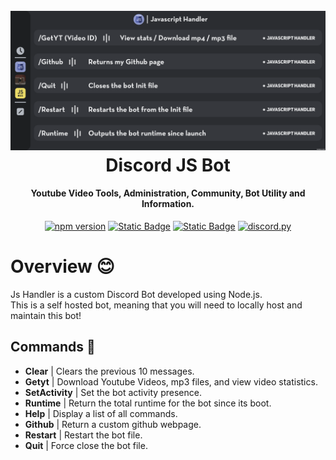 <h1 align="center">
<br>
<img src="https://github.com/Derisorant/Discord-Bot/blob/main/assets/Discord-Help.png?raw=true" alt="Custom - Discord Bot">
<br>
Discord JS Bot
<br>
</h1>

<div align="center">
  <h4 align="center">Youtube Video Tools, Administration, Community, Bot Utility and Information.</h4>
  <a href="https://www.npmjs.com/package/discord.js"><img src="https://img.shields.io/npm/v/discord.js.svg?maxAge=3600" alt="npm version" /></a>
  <a href="https://pm2.keymetrics.io/"><img alt="Static Badge" src="https://img.shields.io/badge/PM2%20-%20v5.3.0-%20%2302b08a?style=flat&link=https%3A%2F%2Fwww.npmjs.com%2F"></a>
  <a href="https://nodejs.org/en"><img alt="Static Badge" src="https://img.shields.io/badge/Node.js-%20v18.17.0%20-%20%238bc500?style=flat&link=https%3A%2F%2Fwww.npmjs.com%2F"></a>
  <a href="https://github.com/Rapptz/discord.py/"><img src="https://img.shields.io/badge/discord-py-blue.svg" alt="discord.py"></a>
</div>

# Overview 😊

Js Handler is a custom Discord Bot developed using Node.js.<br>
This is a self hosted bot, meaning that you will need to locally host and maintain this bot!

## Commands 🤖

- **Clear** | Clears the previous 10 messages.
- **Getyt** | Download Youtube Videos, mp3 files, and view video statistics.
- **SetActivity** | Set the bot activity presence.
- **Runtime** | Return the total runtime for the bot since its boot.
- **Help** | Display a list of all commands.
- **Github** | Return a custom github webpage.
- **Restart** | Restart the bot file.
- **Quit** | Force close the bot file.
